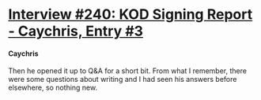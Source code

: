 # [Interview #240: KOD Signing Report - Caychris, Entry #3](https://www.theoryland.com/intvmain.php?i=240#3)

#### Caychris

Then he opened it up to Q&A for a short bit. From what I remember, there were some questions about writing and I had seen his answers before elsewhere, so nothing new.

